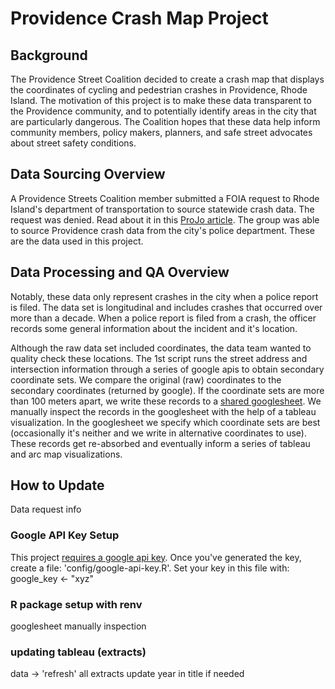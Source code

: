 # Providence Crash Map Project

## Background

The Providence Street Coalition decided to create a crash map that displays the coordinates of cycling and pedestrian crashes in Providence, Rhode Island. The motivation of this project is to make these data transparent to the Providence community, and to potentially identify areas in the city that are particularly dangerous. The Coalition hopes that these data help inform community members, policy makers, planners, and safe street advocates about street safety conditions.

## Data Sourcing Overview

A Providence Streets Coalition member submitted a FOIA request to Rhode Island's department of transportation to source statewide crash data. The request was denied. Read about it in this [ProJo article](https://www.providencejournal.com/story/news/local/2023/06/26/rhode-island-crash-data-dangerous-roads-providence-streets-coalition/70337934007/). The group was able to source Providence crash data from the city's police department. These are the data used in this project.

## Data Processing and QA Overview

Notably, these data only represent crashes in the city when a police report is filed. The data set is longitudinal and includes crashes that occurred over more than a decade. When a police report is filed from a crash, the officer records some general information about the incident and it's location.

Although the raw data set included coordinates, the data team wanted to quality check these locations. The 1st script runs the street address and intersection information through a series of google apis to obtain secondary coordinate sets. We compare the original (raw) coordinates to the secondary coordinates (returned by google). If the coordinate sets are more than 100 meters apart, we write these records to a [shared googlesheet](https://docs.google.com/spreadsheets/d/1miGkil-zBHW3wahtWszv4dndI3F47fSX-oPnh5cE0Qw/edit?usp=sharing%20(QA%20googlesheet)). We manually inspect the records in the googlesheet with the help of a tableau visualization. In the googlesheet we specify which coordinate sets are best (occasionally it's neither and we write in alternative coordinates to use). These records get re-absorbed and eventually inform a series of tableau and arc map visualizations.

## How to Update

Data request info

### Google API Key Setup

This project [requires a google api key](https://developers.google.com/maps/documentation/geocoding/get-api-key). Once you've generated the key, create a file: 'config/google-api-key.R'. Set your key in this file with: google_key \<- "xyz"

### R package setup with renv

googlesheet manually inspection

### updating tableau (extracts)

data -\> 'refresh' all extracts update year in title if needed
